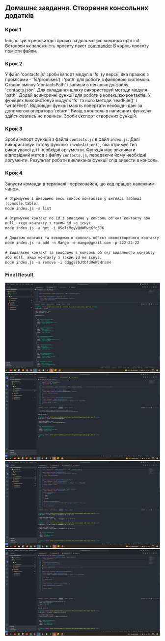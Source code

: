 ## Домашнє завдання. Створення консольних додатків

### Крок 1

Ініціалізуй в репозиторії проєкт за допомогою команди npm init. Встанови як залежність проєкту пакет [commander](https://www.npmjs.com/package/commander)
В корінь проєкту помісти файли.

### Крок 2

У файл 'contacts.js' зроби імпорт модулів 'fs' (у версії, яка працює з промісами - 'fs/promises') і 'path' для роботи з файловою системою.
Створи змінну 'contactsPath' і запиши в неї шлях до файлу 'contacts.json'. Для складання шляху використовуй методи модуля 'path'.
Додай асинхронні функції для роботи з колекцією контактів. У функціях використовуй модуль 'fs' та його методи 'readFile()' і 'writeFile()'. Відповідні функції мають повертати необхідні дані за допомогою оператора 'return'. Вивід в консоль в написаних функціях здійснюватись не повинен.
Зроби експорт створених функцій.

### Крок 3

Зроби імпорт функцій з файла `contacts.js` в файл `index.js`.
Далі використовуй готову функцію `invokeAction()`, яка отримує тип виконуваної дії і необхідні аргументи. Функція має викликати відповідний метод з файлу `contacts.js`, передаючи йому необхідні аргументи. Результат роботи викликаної функції слід вивести в консоль.

### Крок 4

Запусти команди в терміналі і переконайся, що код працює належним чином.

```
# Отримуємо і виводимо весь список контактів у вигляді таблиці (console.table)
node index.js -a list

# Отримуємо контакт по id і виводимо у консоль об'єкт контакту або null, якщо контакту з таким id не існує.
node index.js -a get -i 05olLMgyVQdWRwgKfg5J6

# Додаємо контакт та виводимо в консоль об'єкт новоствореного контакту
node index.js -a add -n Mango -e mango@gmail.com -p 322-22-22

# Видаляємо контакт та виводимо в консоль об'єкт видаленого контакту або null, якщо контакту з таким id не існує.
node index.js -a remove -i qdggE76Jtbfd9eWJHrssH
```

### Final Result

![screencapture](./assets/task_1.png)
![screencapture](./assets/task_2.png)
![screencapture](./assets/task_3.png)
![screencapture](./assets/task_4.png)
